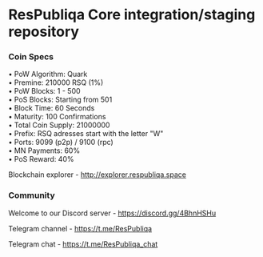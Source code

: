 ResPubliqa Core integration/staging repository
=====================================

### Coin Specs

• PoW Algorithm: Quark  
• Premine: 210000 RSQ (1%)          
• PoW Blocks: 1 - 500         
• PoS Blocks: Starting from 501           
• Block Time: 60 Seconds    
• Maturity: 100 Confirmations       
• Total Coin Supply: 21000000           
• Prefix: RSQ adresses start with the letter "W"                 
• Ports: 9099 (p2p) / 9100 (rpc)        
• MN Payments: 60%        
• PoS Reward: 40%

Blockchain explorer - http://explorer.respubliqa.space  

### Community

Welcome to our Discord server - https://discord.gg/4BhnHSHu 

Telegram channel - https://t.me/ResPubliqa  

Telegram chat - https://t.me/ResPubliqa_chat  
